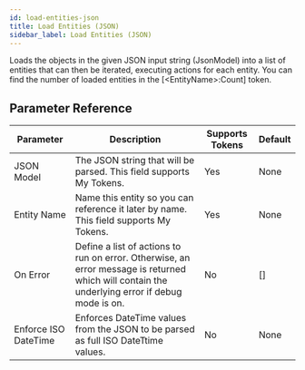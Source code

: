 ```yaml
---
id: load-entities-json
title: Load Entities (JSON)
sidebar_label: Load Entities (JSON)
---
```



Loads the objects in the given JSON input string (JsonModel) into a list of entities that can then be iterated, executing actions for each entity. You can find the number of loaded entities in the [&lt;EntityName&gt;:Count] token.

## Parameter Reference
| Parameter | Description | Supports Tokens | Default |
| -- | -- | -- | -- |
| JSON Model | The JSON string that will be parsed. This field supports My Tokens. | Yes | None |
| Entity Name | Name this entity so you can reference it later by name. This field supports My Tokens. | Yes | None |
| On Error | Define a list of actions to run on error. Otherwise, an error message is returned which will contain the underlying error if debug mode is on. | No | [] |
| Enforce ISO DateTime | Enforces DateTime values from the JSON to be parsed as full ISO DateTtime values. | No | None |
